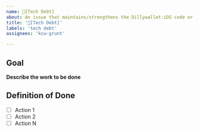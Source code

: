 ```yaml
---
name: 🦺[Tech Debt] 
about: An issue that maintains/strengthens the Dillywallet:iOS code or system and **not** necessarily visible in the UI
title: '🦺[Tech Debt]'
labels: 'tech debt'
assignees: 'kcw-grunt'

---
```


## Goal 
**Describe the work to be done**
<!-- A clear and concise description of what you want to happen. --> 

## Definition of Done
- [ ] Action 1
- [ ] Action 2
- [ ] Action N
